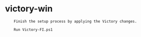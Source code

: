 # victory-win

        Finish the setup process by applying the Victory changes.
        
        Run Victory-FI.ps1


